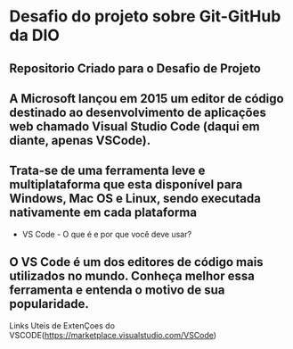 # Desafio do projeto sobre Git-GitHub da DIO
## Repositorio Criado para o Desafio de Projeto 
## A Microsoft lançou em 2015 um editor de código destinado ao desenvolvimento de aplicações web chamado Visual Studio Code (daqui em diante, apenas VSCode).
## Trata-se de uma ferramenta leve e multiplataforma que esta disponível para Windows, Mac OS e Linux, sendo executada nativamente em cada plataforma
* VS Code - O que é e por que você deve usar?
## O VS Code é um dos editores de código mais utilizados no mundo. Conheça melhor essa ferramenta e entenda o motivo de sua popularidade.
Links Uteis de ExtenÇoes do VSCODE(https://marketplace.visualstudio.com/VSCode)

